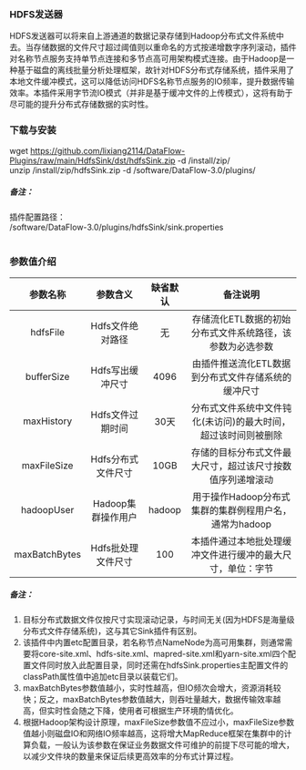 ### HDFS发送器  
HDFS发送器可以将来自上游通道的数据记录存储到Hadoop分布式文件系统中去。当存储数据的文件尺寸超过阈值则以重命名的方式按递增数字序列滚动，插件对名称节点服务支持单节点连接和多节点高可用架构模式连接。由于Hadoop是一种基于磁盘的离线批量分析处理框架，故针对HDFS分布式存储系统，插件采用了本地文件缓冲模式，这可以降低访问HDFS名称节点服务的IO频率，提升数据传输效率。本插件采用字节流IO模式（并非是基于缓冲文件的上传模式），这将有助于尽可能的提升分布式存储数据的实时性。  
      

### 下载与安装  
wget https://github.com/lixiang2114/DataFlow-Plugins/raw/main/HdfsSink/dst/hdfsSink.zip -d /install/zip/  
unzip  /install/zip/hdfsSink.zip -d /software/DataFlow-3.0/plugins/    

##### 备注：  
插件配置路径：  
 /software/DataFlow-3.0/plugins/hdfsSink/sink.properties  
​      

### 参数值介绍  
|参数名称|参数含义|缺省默认|备注说明|
|:-----:|:-------:|:-------:|:-------:|
|hdfsFile|Hdfs文件绝对路径|无|存储流化ETL数据的初始分布式文件系统路径，该参数为必选参数|
|bufferSize|Hdfs写出缓冲尺寸|4096|由插件推送流化ETL数据到分布式文件存储系统的缓冲尺寸|
|maxHistory|Hdfs文件过期时间|30天|分布式文件系统中文件钝化(未访问)的最大时间，超过该时间则被删除|
|maxFileSize|Hdfs分布式文件尺寸|10GB|存储的目标分布式文件最大尺寸，超过该尺寸按数值序列递增滚动|
|hadoopUser|Hadoop集群操作用户|hadoop|用于操作Hadoop分布式集群的集群例程用户名，通常为hadoop|
|maxBatchBytes|Hdfs批处理文件尺寸|100|本插件通过本地批处理缓冲文件进行缓冲的最大尺寸，单位：字节|

##### 备注：  
1. 目标分布式数据文件仅按尺寸实现滚动记录，与时间无关(因为HDFS是海量级分布式文件存储系统)，这与其它Sink插件有区别。  
2. 该插件中内置etc配置目录，若名称节点NameNode为高可用集群，则通常需要将core-site.xml、hdfs-site.xml、mapred-site.xml和yarn-site.xml四个配置文件同时放入此配置目录，同时还需在hdfsSink.properties主配置文件的classPath属性值中追加etc目录以装载它们。  
3. maxBatchBytes参数值越小，实时性越高，但IO频次会增大，资源消耗较快；反之，maxBatchBytes参数值越大，则吞吐量越大，数据传输效率越高，但实时性会随之下降，使用者可根据生产环境酌情优化。  
4. 根据Hadoop架构设计原理，maxFileSize参数值不应过小，maxFileSize参数值越小则磁盘IO和网络IO频率越高，这将增大MapReduce框架在集群中的计算负载，一般认为该参数在保证业务数据文件可维护的前提下尽可能的增大，以减少文件块的数量来保证后续更高效率的分布式计算过程。    